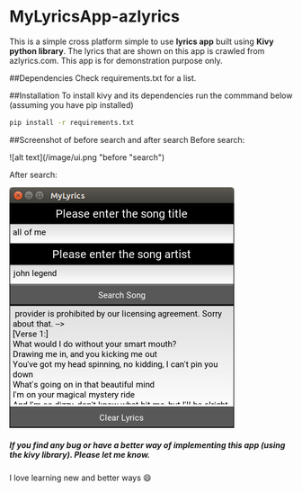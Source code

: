 # MyLyricsApp-azlyrics

This is a simple cross platform simple to use __lyrics app__ built using **Kivy python library**. The lyrics that are shown
on this app is crawled from azlyrics.com. This app is for demonstration purpose only.

##Dependencies
Check requirements.txt for a list.

##Installation
To install kivy and its dependencies run the commmand below (assuming you have pip installed)
```bash
pip install -r requirements.txt
```
##Screenshot of before search and after search
Before search:

![alt text](/image/ui.png "before "search")

After search:

![alt text](/image/afterserach.png "after search")
##### If you find any bug or have a better way of implementing this app (using the kivy library). Please let me know.
I love learning new and better ways :smile:
